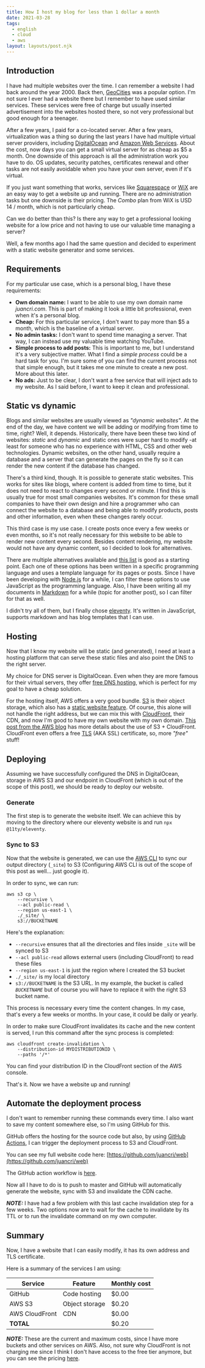 ```yaml
---
title: How I host my blog for less than 1 dollar a month
date: 2021-03-28
tags:
  - english
  - cloud
  - aws
layout: layouts/post.njk
---
```


## Introduction

I have had multiple websites over the time. I can remember a website I had back around the year 2000. Back then, [GeoCities](https://en.wikipedia.org/wiki/Yahoo!_GeoCities) was a popular option. I'm not sure I ever had a website there but I remember to have used similar services. These services were free of charge but usually inserted advertisement into the websites hosted there, so not very professional but good enough for a teenager.

After a few years, I paid for a co-located server. After a few years, virtualization was a thing so during the last years I have had multiple virtual server providers, including [DigitalOcean](https://www.digitalocean.com/) and [Amazon Web Services](https://en.wikipedia.org/wiki/Yahoo!_GeoCities). About the cost, now days you can get a small virtual server for as cheap as $5 a month. One downside of this approach is all the administration work you have to do. OS updates, security patches, certificates renewal and other tasks are not easily avoidable when you have your own server, even if it's virtual.

If you just want something that works, services like [Squarespace](https://www.squarespace.com/) or [WiX](https://www.wix.com/) are an easy way to get a website up and running. There are no administration tasks but one downside is their pricing. The *Combo* plan from WiX is USD 14 / month, which is not particularly cheap.

Can we do better than this? Is there any way to get a professional looking website for a low price and not having to use our valuable time managing a server?

Well, a few months ago I had the same question and decided to experiment with  a static website generator and some services.

## Requirements

For my particular use case, which is a personal blog, I have these requirements:

- **Own domain name:** I want to be able to use my own domain name *juancri.com*. This is part of making it look a little bit professional, even when it's a personal blog.
- **Cheap:** For this particular service, I don't want to pay more than $5 a month, which is the baseline of a virtual server.
- **No admin tasks:** I don't want to spend time managing a server. That way, I can instead use my valuable time watching YouTube.
- **Simple process to add posts:** This is important to me, but I understand it's a very subjective matter. What I find a *simple process* could be a hard task for you. I'm sure some of you can find the current process not that simple enough, but it takes me one minute to create a new post. More about this later.
- **No ads:** Just to be clear, I don't want a free service that will inject ads to my website. As I said before, I want to keep it clean and professional.

## Static vs dynamic

Blogs and similar websites are usually viewed as *"dynamic websites"*. At the end of the day, we have content we will be adding or modifying from time to time, right? Well, it depends. Historically, there have been these two kind of websites: *static* and *dynamic* and static ones were super hard to modify -at least for someone who has no experience with HTML, CSS and other web technologies. Dynamic websites, on the other hand, usually require a database and a server that can generate the pages on the fly so it can render the new content if the database has changed.

There's a third kind, though. It is possible to generate static websites. This works for sites like blogs, where content is added from time to time, but it does not need to react to changes every second or minute. I find this is usually true for most small companies websites. It's common for these small companies to have their own design and hire a programmer who can connect the website to a database and being able to modify products, posts and other information, even when these changes rarely occur.

This third case is my use case. I create posts once every a few weeks or even months, so it's not really necessary for this website to be able to render new content every second. Besides content rendering, my website would not have any dynamic content, so I decided to look for alternatives.

There are multiple alternatives available and [this list](https://jamstack.org/generators/) is good as a starting point. Each one of these options has been written in a specific programming language and uses a template language for its pages or posts. Since I have been developing with [Node.js](https://nodejs.org) for a while, I can filter these options to use JavaScript as the programming language. Also, I have been writing all my documents in [Markdown](https://en.wikipedia.org/wiki/Markdown) for a while (topic for another post), so I can filter for that as well.

I didn't try all of them, but I finally chose [eleventy](https://www.11ty.dev/). It's written in JavaScript, supports markdown and has blog templates that I can use.

## Hosting

Now that I know my website will be static (and generated), I need at least a hosting platform that can serve these static files and also point the DNS to the right server.

My choice for DNS server is DigitalOcean. Even when they are more famous for their virtual servers, they offer [free DNS hosting](https://www.digitalocean.com/docs/networking/dns/), which is perfect for my goal to have a cheap solution.

For the hosting itself, AWS offers a very good bundle. [S3](https://aws.amazon.com/s3/) is their object storage, which also has a [static website feature](https://docs.aws.amazon.com/AmazonS3/latest/userguide/WebsiteHosting.html). Of course, this alone will not handle the right address, but we can mix this with [CloudFront](https://aws.amazon.com/cloudfront/), their CDN, and now I'm good to have my own website with my own domain. [This post from the AWS blog](https://aws.amazon.com/blogs/networking-and-content-delivery/amazon-s3-amazon-cloudfront-a-match-made-in-the-cloud/) has more details about the use of S3 + CloudFront. CloudFront even offers a free [TLS](https://en.wikipedia.org/wiki/Transport_Layer_Security) (AKA SSL) certificate, so, more *"free"* stuff!

## Deploying

Assuming we have successfully configured the DNS in DigitalOcean, storage in AWS S3 and our endpoint in CloudFront (which is out of the scope of this post), we should be ready to deploy our website.

### Generate

The first step is to generate the website itself. We can achieve this by moving to the directory where our eleventy website is and run `npx @11ty/eleventy`.

### Sync to S3

Now that the website is generated, we can use the [AWS CLI](https://aws.amazon.com/cli/) to sync our output directory (`_site`) to S3 (Configuring AWS CLI is out of the scope of this post as well... just google it).

In order to sync, we can run:

```
aws s3 cp \
    --recursive \
    --acl public-read \
    --region us-east-1 \
    ./_site/ \
    s3://BUCKETNAME
```

Here's the explanation:

- `--recursive` ensures that all the directories and files inside `_site` will be synced to S3
- `--acl public-read` allows external users (including CloudFront) to read these files
- `--region us-east-1` is just the region where I created the S3 bucket
- `./_site/` is my local directory
- `s3://BUCKETNAME` is the S3 URL. In my example, the bucket is called *`BUCKETNAME`* but of course you will have to replace it with the right S3 bucket name.

This process is necessary every time the content changes. In my case, that's every a few weeks or months. In your case, it could be daily or yearly.

In order to make sure CloudFront invalidates its cache and the new content is served, I run this command after the sync process is completed:

```
aws cloudfront create-invalidation \
    --distribution-id MYDISTRIBUTIONID \
    --paths '/*'
```

You can find your distribution ID in the CloudFront section of the AWS console.

That's it. Now we have a website up and running!

## Automate the deployment process

I don't want to remember running these commands every time. I also want to save my content somewhere else, so I'm using GitHub for this.

GitHub offers the hosting for the source code but also, by using [GitHub Actions](https://github.com/features/actions), I can trigger the deployment process to S3 and CloudFront.

You can see my full website code here: [https://github.com/juancri/web](https://github.com/juancri/web)

The GitHub action workflow is [here](https://github.com/juancri/web/blob/master/.github/workflows/main.yml).

Now all I have to do is to push to master and GitHub will automatically generate the website, sync with S3 and invalidate the CDN cache.

***NOTE:*** I have had a few problem with this last cache invalidation step for a few weeks. Two options now are to wait for the cache to invalidate by its TTL or to run the invalidate command on my own computer.

## Summary

Now, I have a website that I can easily modify, it has its own address and TLS certificate.

Here is a summary of the services I am using:

|Service        |Feature        |Monthly cost
|---------------|---------------|------------
|GitHub         |Code hosting   |$0.00
|AWS S3         |Object storage |$0.20
|AWS CloudFront |CDN            |$0.00
|**TOTAL**      |               |$0.20

***NOTE:*** These are the current and maximum costs, since I have more buckets and other services on AWS. Also, not sure why CloudFront is not charging me since I think I don't have access to the free tier anymore, but you can see the pricing [here](https://aws.amazon.com/cloudfront/pricing/).

